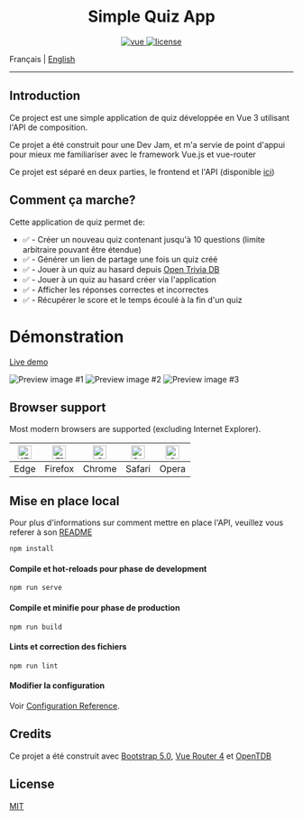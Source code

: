 # <center> Simple Quiz App </center>

<p align="center">
  <a href="https://github.com/vuejs/vue">
    <img src="https://img.shields.io/badge/Vue-3.0.0-success" alt="vue">
  </a>
  <a href="https://github.com/Inkapable/spotify-viewer/blob/master/LICENSE">
    <img src="https://img.shields.io/github/license/mashape/apistatus.svg" alt="license">
  </a>
</p>

Français | [English](./README.md)

---

## Introduction

Ce project est une simple application de quiz développée en Vue 3 utilisant l'API de composition.

Ce projet a été construit pour une Dev Jam, et m'a servie de point d'appui pour mieux me familiariser
avec le framework Vue.js et vue-router

Ce projet est séparé en deux parties, le frontend et l'API (disponible [ici](https://github.com/Inkapa/quiz-api))

## Comment ça marche?

Cette application de quiz permet de:

- ✅ - Créer un nouveau quiz contenant jusqu'à 10 questions (limite arbitraire pouvant être étendue)
- ✅ - Générer un lien de partage une fois un quiz créé
- ✅ - Jouer à un quiz au hasard depuis [Open Trivia DB](https://opentdb.com/api_config.php)
- ✅ - Jouer à un quiz au hasard créer via l'application
- ✅ - Afficher les réponses correctes et incorrectes
- ✅ - Récupérer le score et le temps écoulé à la fin d'un quiz

# Démonstration

[Live demo](https://quiz.liam.social)

![Preview image #1](https://i.imgur.com/BiqooYT.png)
![Preview image #2](https://i.imgur.com/0pjbADY.png)
![Preview image #3](https://i.imgur.com/NJYINwH.png)

## Browser support

Most modern browsers are supported (excluding Internet Explorer).

| [<img src="https://raw.githubusercontent.com/alrra/browser-logos/master/src/edge/edge_48x48.png" alt="IE / Edge" width="24px" height="24px" />](https://godban.github.io/browsers-support-badges/) | [<img src="https://raw.githubusercontent.com/alrra/browser-logos/master/src/firefox/firefox_48x48.png" alt="Firefox" width="24px" height="24px" />](https://godban.github.io/browsers-support-badges/) | [<img src="https://raw.githubusercontent.com/alrra/browser-logos/master/src/chrome/chrome_48x48.png" alt="Chrome" width="24px" height="24px" />](https://godban.github.io/browsers-support-badges/) | [<img src="https://raw.githubusercontent.com/alrra/browser-logos/master/src/safari/safari_48x48.png" alt="Safari" width="24px" height="24px" />](https://godban.github.io/browsers-support-badges/) | [<img src="https://raw.githubusercontent.com/alrra/browser-logos/master/src/opera/opera_48x48.png" alt="Opera" width="24px" height="24px" />](https://godban.github.io/browsers-support-badges/) |
|----------------------------------------------------------------------------------------------------------------------------------------------------------------------------------------------------|--------------------------------------------------------------------------------------------------------------------------------------------------------------------------------------------------------|-----------------------------------------------------------------------------------------------------------------------------------------------------------------------------------------------------|-----------------------------------------------------------------------------------------------------------------------------------------------------------------------------------------------------|--------------------------------------------------------------------------------------------------------------------------------------------------------------------------------------------------|
| Edge                                                                                                                                                                                               | Firefox                                                                                                                                                                                                | Chrome                                                                                                                                                                                              | Safari                                                                                                                                                                                              | Opera                                                                                                                                                                                            |


## Mise en place local

Pour plus d'informations sur comment mettre en place l'API, veuillez vous referer
à son [README](https://github.com/Inkapa/quiz-api#Mise_en_place)

```
npm install
```

#### Compile et hot-reloads pour phase de development
```
npm run serve
```

#### Compile et minifie pour phase de production
```
npm run build
```

#### Lints et correction des fichiers
```
npm run lint
```

#### Modifier la configuration
Voir [Configuration Reference](https://cli.vuejs.org/config/).

## Credits

Ce projet a été construit avec [Bootstrap 5.0](https://github.com/twbs/bootstrap), [Vue Router 4](https://github.com/vuejs/vue-router-next) et [OpenTDB](https://opentdb.com/api_config.php)


## License

[MIT](https://github.com/Inkapable/quiz-app/blob/master/LICENSE)
